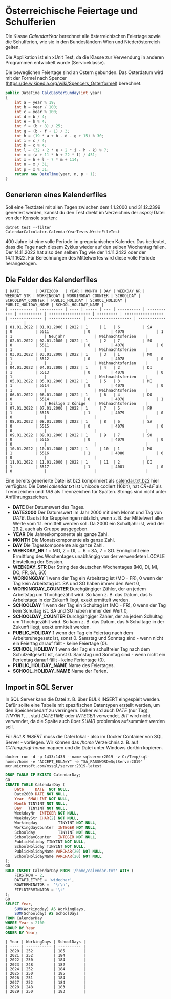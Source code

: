 # Österreichische Feiertage und Schulferien

Die Klasse *CalendarYear* berechnet alle österreichischen Feiertage sowie die Schulferien, wie
sie in den Bundesländern Wien und Niederösterreich gelten.

Die Applikation ist ein xUnit Test, da die Klasse zur Verwendung in anderen Programmen entwickelt
wurde (Serviceklasse).

Die beweglichen Feiertage sind an Ostern gebunden. Das Osterdatum wird mit der Formel nach
Spencer (https://de.wikipedia.org/wiki/Spencers_Osterformel) berechnet.

```c#
public DateTime CalcEasterSunday(int year)
{
    int a = year % 19;
    int b = year / 100;
    int c = year % 100;
    int d = b / 4;
    int e = b % 4;
    int f = (b + 8) / 25;
    int g = (b - f + 1) / 3;
    int h = (19 * a + b - d - g + 15) % 30;
    int i = c / 4;
    int k = c % 4;
    int l = (32 + 2 * e + 2 * i - h - k) % 7;
    int m = (a + 11 * h + 22 * l) / 451;
    int x = h + l - 7 * m + 114;
    int n = x / 31;
    int p = x % 31;
    return new DateTime(year, n, p + 1);
}
```

## Generieren eines Kalenderfiles

Soll eine Textdatei mit allen Tagen zwischen dem 1.1.2000 und 31.12.2399 generiert werden, kannst
du den Test direkt im Verzeichnis der *csproj* Datei von der Konsole starten:

```
dotnet test --filter CalendarCalculator.CalendarYearTests.WriteFileTest
```

400 Jahre ist eine volle Periode im gregorianischen Kalender. Das bedeutet, dass die Tage
nach diesem Zyklus wieder auf den selben Wochentag fallen. Der 14.11.2022 hat also den selben
Tag wie der 14.11.2422 oder der 14.11.1622. Für Berechnungen des Mittelwertes wird diese volle
Periode herangezogen.

## Die Felder des Kalenderfiles

```
| DATE       | DATE2000   | YEAR | MONTH | DAY | WEEKDAY_NR | WEEKDAY_STR | WORKINGDAY | WORKINGDAY_COUNTER | SCHOOLDAY | SCHOOLDAY_COUNTER | PUBLIC_HOLIDAY | SCHOOL_HOLIDAY | PUBLIC_HOLIDAY_NAME | SCHOOL_HOLIDAY_NAME |
| ---------- | ---------- | ---- | ----- | --- | ---------- | ----------- | ---------- | ------------------ | --------- | ----------------- | -------------- | -------------- | ------------------- | ------------------- |
| 01.01.2022 | 01.01.2000 | 2022 | 1     | 1   | 6          | SA          | 0          | 5511               | 0         | 4078              | 1              | 1              | Neujahr             | Weihnachtsferien    |
| 02.01.2022 | 02.01.2000 | 2022 | 1     | 2   | 7          | SO          | 0          | 5511               | 0         | 4078              | 0              | 1              |                     | Weihnachtsferien    |
| 03.01.2022 | 03.01.2000 | 2022 | 1     | 3   | 1          | MO          | 1          | 5512               | 0         | 4078              | 0              | 1              |                     | Weihnachtsferien    |
| 04.01.2022 | 04.01.2000 | 2022 | 1     | 4   | 2          | DI          | 1          | 5513               | 0         | 4078              | 0              | 1              |                     | Weihnachtsferien    |
| 05.01.2022 | 05.01.2000 | 2022 | 1     | 5   | 3          | MI          | 1          | 5514               | 0         | 4078              | 0              | 1              |                     | Weihnachtsferien    |
| 06.01.2022 | 06.01.2000 | 2022 | 1     | 6   | 4          | DO          | 0          | 5514               | 0         | 4078              | 1              | 1              | Heilige 3 Könige    | Weihnachtsferien    |
| 07.01.2022 | 07.01.2000 | 2022 | 1     | 7   | 5          | FR          | 1          | 5515               | 1         | 4079              | 0              | 0              |                     |                     |
| 08.01.2022 | 08.01.2000 | 2022 | 1     | 8   | 6          | SA          | 0          | 5515               | 0         | 4079              | 0              | 0              |                     |                     |
| 09.01.2022 | 09.01.2000 | 2022 | 1     | 9   | 7          | SO          | 0          | 5515               | 0         | 4079              | 0              | 0              |                     |                     |
| 10.01.2022 | 10.01.2000 | 2022 | 1     | 10  | 1          | MO          | 1          | 5516               | 1         | 4080              | 0              | 0              |                     |                     |
| 11.01.2022 | 11.01.2000 | 2022 | 1     | 11  | 2          | DI          | 1          | 5517               | 1         | 4081              | 0              | 0              |                     |                     |
```

Eine bereits generierte Datei ist bz2 komprimiert als [calendar.txt.bz2](calendar.txt.bz2)
hier verfügbar.
Die Datei *calendar.txt* ist Unicode codiert (16bit), hat *CR+LF* als Trennzeichen und *TAB* als
Trennzeichen für Spalten. Strings sind nicht unter Anführungszeichen.

- **DATE** Der Datumswert des Tages.
- **DATE2000** Der Datumswert im Jahr 2000 mit dem Monat und Tag von *DATE*. Das ist für
  Gruppieringen nützlich, wenn z. B. der Mittelwert aller Werte vom 1.1. ermittelt werden soll.
  Da 2000 ein Schaltjahr ist, wird der 29.2. auch als Gruppe ausgegeben.
- **YEAR** Die Jahreskomponente als ganze Zahl.
- **MONTH** Die Monatskomponente als ganze Zahl.
- **DAY** Die Tageskomponente als ganze Zahl.
- **WEEKDAY_NR** 1 = MO, 2 = DI, ... 6 = SA, 7 = SO. Ermöglicht eine Ermittlung des Wochentages
  unabhängig von der verwendeten LOCALE Einstellung der Session.
- **WEEKDAY_STR** Der String des deutschen Wochentages (MO, DI, MI, DO, FR, SA, SO)
- **WORKINGDAY** 1 wenn der Tag ein Arbeitstag ist (MO - FR), 0 wenn der Tag kein Arbeitstag ist.
  SA und SO haben immer den Wert 0,
- **WORKINGDAY_COUNTER** Durchgängiger Zähler, der an jedem Arbeitstag um 1 hochgezählt wird.
  So kann z. B. das Datum, das 5 Arbeitstage in der Zukunft liegt, exakt ermittelt werden.
- **SCHOOLDAY** 1 wenn der Tag ein Schultag ist (MO - FR), 0 wenn der Tag kein Schultag ist.
  SA und SO haben immer den Wert 0,
- **SCHOOLDAY_COUNTER** Durchgängiger Zähler, der an jedem Schultag um 1 hochgezählt wird.
  So kann z. B. das Datum, das 5 Schultage in der Zukunft liegt, exakt ermittelt werden.
- **PUBLIC_HOLIDAY** 1 wenn der Tag ein Feiertag nach dem Arbeitsruhegesetz ist, sonst 0. Samstag
  und Sonntag sind - wenn nicht ein Feiertag darauf fällt - keine Feiertage (0).
- **SCHOOL_HOLIDAY** 1 wenn der Tag ein schulfreier Tag nach dem Schulzeitgesetz ist, sonst 0. Samstag
  und Sonntag sind - wenn nicht ein Ferientag darauf fällt - keine Ferientage (0).
- **PUBLIC_HOLIDAY_NAME** Name des Feiertages.
- **SCHOOL_HOLIDAY_NAME** Name der Ferien.


## Import in SQL Server

In SQL Server kann die Datei z. B. über BULK INSERT eingespielt werden. Dafür sollte eine Tabelle
mit spezifischen Datentypen erstellt werden, um den Speicherbedarf zu verringern. Daher wird auch
*DATE* (nur Tag), *TINYINT*, ... statt *DATETIME* oder *INTEGER* verwendet. *BIT* wird nicht
verwendet, da die Spalte auch über *SUM()* problemlos aufsummiert werden soll.

Für *BULK INSERT* muss die Datei lokal - also im Docker Container von SQL Server - vorliegen.
Wir können das */home* Verzeichnis z. B. auf *C:/Temp/sql-home* mappen und die Datei unter Windows
dorthin kopieren.

```
docker run -d -p 1433:1433 --name sqlserver2019 -v C:/Temp/sql-home:/home -e "ACCEPT_EULA=Y" -e "SA_PASSWORD=SqlServer2019" mcr.microsoft.com/mssql/server:2019-latest      
```

```sql
DROP TABLE IF EXISTS CalendarDay;
GO
CREATE TABLE CalendarDay (
    Date     DATE  NOT NULL,
    Date2000 DATE NOT NULL,
    Year  SMALLINT NOT NULL,
    Month TINYINT NOT NULL,
    Day   TINYINT NOT NULL,
    WeekdayNr  INTEGER NOT NULL,
    WeekdayStr CHAR(2) NOT NULL,
    Workingday         TINYINT NOT NULL,
    WorkingdayCounter  INTEGER NOT NULL,
    Schoolday          TINYINT NOT NULL,
    SchooldayCounter   INTEGER NOT NULL,
    PublicHoliday TINYINT NOT NULL,
    SchoolHoliday TINYINT NOT NULL,
    PublicHolidayName VARCHAR(20) NOT NULL,
    SchoolHolidayName VARCHAR(20) NOT NULL
);
GO
BULK INSERT CalendarDay FROM '/home/calendar.txt' WITH (    
    FIRSTROW = 2,
    DATAFILETYPE = 'widechar',
    ROWTERMINATOR =  '\r\n',
    FIELDTERMINATOR = '\t'
);    
GO
SELECT Year,
    SUM(Workingday) AS WorkingDays,
    SUM(Schoolday) AS SchoolDays
FROM CalendarDay
WHERE Year < 2100
GROUP BY Year
ORDER BY Year;
```

```
| Year | WorkingDays | SchoolDays |
| ---- | ----------- | ---------- |
| 2020 | 252         | 185        |
| 2021 | 252         | 184        |
| 2022 | 250         | 184        |
| 2023 | 248         | 182        |
| 2024 | 252         | 184        |
| 2025 | 250         | 185        |
| 2026 | 251         | 184        |
| 2027 | 252         | 184        |
| 2028 | 248         | 183        |
| 2029 | 250         | 183        |
```
